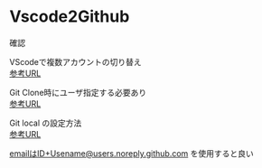 # Vscode2Github

確認

VScodeで複数アカウントの切り替え  
[参考URL](https://www.techback.info/multiple-github-account-operation-setting/)

Git Clone時にユーザ指定する必要あり  
[参考URL](
https://ja.stackoverflow.com/questions/29463/%E5%90%8C%E3%81%98pc%E3%81%8B%E3%82%89%E8%A4%87%E6%95%B0%E3%81%AEgit%E3%81%AE%E3%82%A2%E3%82%AB%E3%82%A6%E3%83%B3%E3%83%88%E3%82%92%E5%88%87%E3%82%8A%E6%9B%BF%E3%81%88%E3%82%8B%E6%96%B9%E6%B3%95)

Git local の設定方法  
[参考URL](https://88haya.github.io/2022/03/13/git%E3%81%A7%E3%82%A2%E3%82%AB%E3%82%A6%E3%83%B3%E3%83%88%E3%82%92%E5%A4%89%E6%9B%B4%E3%81%99%E3%82%8B%E6%96%B9%E6%B3%95/)

emailはID+Usename@users.noreply.github.com
を使用すると良い